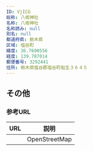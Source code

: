 ```yaml
---
ID: VjICG
総称: 八坂神社
名称: 八坂神社
名称読み: null
別名: null
都道府県: 栃木県
区域: 塩谷町
緯度: 36.7690556
経度: 139.787014
郵便番号: 3292441
住所: 栃木県塩谷郡塩谷町船生３６４５
---
```


## その他

### 参考URL

| URL | 説明          |
| --- | ------------- |
|     | OpenStreetMap |
